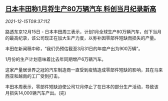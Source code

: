 <!--1639562462000-->
[日本丰田称1月将生产80万辆汽车 料创当月纪录新高](https://cn.reuters.com/article/japan-toyota-jan-production-1215-idCNKBS2IU0QM)
------

<div><i>2021-12-15T09:37:11Z</i></div><p>路透东京12月15日 - 日本丰田周三表示，计划1月全球生产80万辆汽车，创下当月的最高纪录，该公司现正在加大生产力度，以弥补因零部件短缺而损失的产量。</p><p>丰田在新闻稿中称，“我们仍预估截至3月31日的年度产出为900万辆”。</p><p>1月份的生产计划意味着比去年同期增产6万辆汽车。</p><p>这家产量居世界之冠的汽车制造商一直受到疫情造成零部件短缺的影响，其在马来西亚和越南的工厂受到打击。</p><p>丰田本周表示，零部件短缺迫使公司12月停止了在日本的部分生产活动，导致该月损失14,000辆汽车产出。(完)</p>
